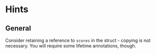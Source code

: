# Hints

## General

Consider retaining a reference to `scores` in the struct - copying is not
necessary. You will require some lifetime annotations, though.
